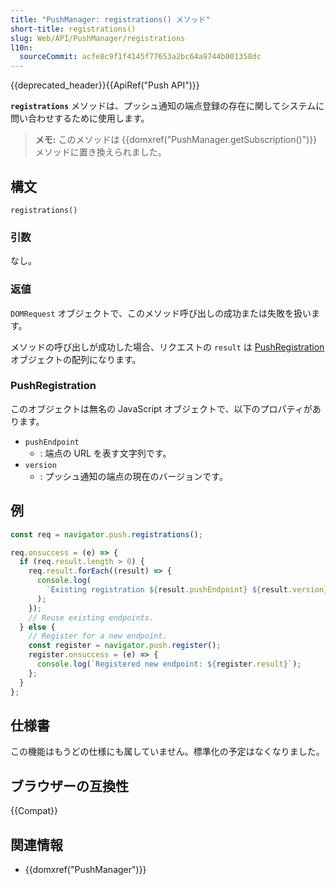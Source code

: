 ```yaml
---
title: "PushManager: registrations() メソッド"
short-title: registrations()
slug: Web/API/PushManager/registrations
l10n:
  sourceCommit: acfe8c9f1f4145f77653a2bc64a9744b001358dc
---
```


{{deprecated_header}}{{ApiRef("Push API")}}

**`registrations`** メソッドは、プッシュ通知の端点登録の存在に関してシステムに問い合わせするために使用します。

> **メモ:** このメソッドは {{domxref("PushManager.getSubscription()")}} メソッドに置き換えられました。

## 構文

```js-nolint
registrations()
```

### 引数

なし。

### 返値

`DOMRequest` オブジェクトで、このメソッド呼び出しの成功または失敗を扱います。

メソッドの呼び出しが成功した場合、リクエストの `result` は [PushRegistration](#pushregistration) オブジェクトの配列になります。

### PushRegistration

このオブジェクトは無名の JavaScript オブジェクトで、以下のプロパティがあります。

- `pushEndpoint`
  - : 端点の URL を表す文字列です。
- `version`
  - : プッシュ通知の端点の現在のバージョンです。

## 例

```js
const req = navigator.push.registrations();

req.onsuccess = (e) => {
  if (req.result.length > 0) {
    req.result.forEach((result) => {
      console.log(
        `Existing registration ${result.pushEndpoint} ${result.version}`,
      );
    });
    // Reuse existing endpoints.
  } else {
    // Register for a new endpoint.
    const register = navigator.push.register();
    register.onsuccess = (e) => {
      console.log(`Registered new endpoint: ${register.result}`);
    };
  }
};
```

## 仕様書

この機能はもうどの仕様にも属していません。標準化の予定はなくなりました。

## ブラウザーの互換性

{{Compat}}

## 関連情報

- {{domxref("PushManager")}}
